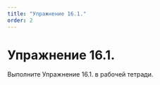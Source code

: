 ```yaml
---
title: "Упражнение 16.1."
order: 2
---
```


# Упражнение 16.1.

Выполните Упражнение 16.1. в рабочей тетради.